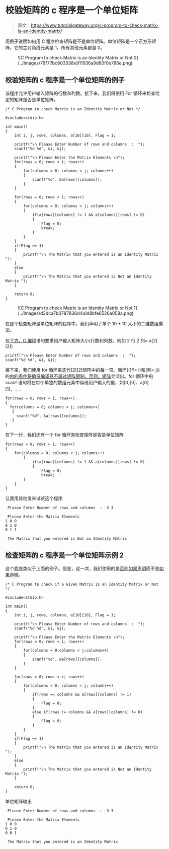 # 校验矩阵的 c 程序是一个单位矩阵

> 原文：<https://www.tutorialgateway.org/c-program-to-check-matrix-is-an-identity-matrix/>

用例子说明如何用 C 程序检查矩阵是不是单位矩阵。单位矩阵是一个正方形矩阵，它的主对角线元素是 1，所有其他元素都是 0。

<figure class="aligncenter">![C Program to check Matrix is an Identity Matrix or Not 0](../Images/79f77bc803338e911936a9d60f0e786e.png)</figure>

## 校验矩阵的 c 程序是一个单位矩阵的例子

该程序允许用户输入矩阵的行数和列数。接下来，我们将使用 For 循环来检查给定的矩阵是否是单位矩阵。

```
/* C Program to check Matrix is an Identity Matrix or Not */

#include<stdio.h>

int main()
{
 	int i, j, rows, columns, a[10][10], Flag = 1;

 	printf("\n Please Enter Number of rows and columns  :  ");
 	scanf("%d %d", &i, &j);

 	printf("\n Please Enter the Matrix Elements \n");
 	for(rows = 0; rows < i; rows++)
  	{
   		for(columns = 0; columns < j; columns++)
    	{
      		scanf("%d", &a[rows][columns]);
    	}
  	}

 	for(rows = 0; rows < i; rows++)
  	{
   		for(columns = 0; columns < j; columns++)
    	{
    		if(a[rows][columns] != 1 && a[columns][rows] != 0)
    		{
    			Flag = 0;
    			break;
			}
   	 	}
  	}
  	if(Flag == 1)
  	{
  		printf("\n The Matrix that you entered is an Identity Matrix ");
	}
	else
	{
		printf("\n The Matrix that you entered is Not an Identity Matrix ");
	}

 	return 0;
}
```

<figure class="wp-block-image">![C Program to check Matrix is an Identity Matrix or Not 1](../Images/d3dca7b0787836d4a1d8bfe6526a058a.png)</figure>

在这个检查矩阵是单位矩阵的程序中，我们声明了单个 10 * 10 大小的二维数组乘法。

在[下方，C 编程](https://www.tutorialgateway.org/c-programming/)语句要求用户输入矩阵大小(行数和列数。例如 2 行 2 列= a[2][2])

```
printf("\n Please Enter Number of rows and columns  :  ");
scanf("%d %d", &i, &j);
```

接下来，我们使用 for 循环来迭代[2][2]矩阵中的每一项。循环((行< i)和(列< j))的[内的条件将确保编译器不超过矩阵限制。否则，](https://www.tutorialgateway.org/for-loop-in-c-programming/)[矩阵](https://www.tutorialgateway.org/two-dimensional-array-in-c/)会溢出。for 循环中的 scanf 语句将在每个单独的数组元素中存储用户输入的值，如[0][0]、a[0][1]、…..

```
for(rows = 0; rows < i; rows++).
{
  for(columns = 0; columns < j; columns++)
   {
     scanf("%d", &a[rows][columns]);
   }
}
```

在下一行，我们还有一个 for 循环来检查矩阵是否是单位矩阵

```
for(rows = 0; rows < i; rows++)
{
   	for(columns = 0; columns < j; columns++)
    	{
    		if(a[rows][columns] != 1 && a[columns][rows] != 0)
    		{
    			Flag = 0;
    			break;
		}
   	}
}
```

让我用其他值来试试这个程序

```
 Please Enter Number of rows and columns  :  3 3

 Please Enter the Matrix Elements 
1 0 0
0 1 0
0 1 1

 The Matrix that you entered is Not an Identity Matrix 
```

## 检查矩阵的 c 程序是一个单位矩阵示例 2

这个[程序](https://www.tutorialgateway.org/c-programming-examples/)类似于上面的例子。但是，这一次，我们使用的是[否则如果声明](https://www.tutorialgateway.org/else-if-statement-in-c/)而不是[如果声明](https://www.tutorialgateway.org/if-statement-in-c/)。

```
/* C Program to check if a Given Matrix is an Identity Matrix or Not */

#include<stdio.h>

int main()
{
 	int i, j, rows, columns, a[10][10], Flag = 1;

 	printf("\n Please Enter Number of rows and columns  :  ");
 	scanf("%d %d", &i, &j);

 	printf("\n Please Enter the Matrix Elements \n");
 	for(rows = 0; rows < i; rows++)
  	{
   		for(columns = 0;columns < j;columns++)
    	{
      		scanf("%d", &a[rows][columns]);
    	}
  	}

 	for(rows = 0; rows < i; rows++)
  	{
   		for(columns = 0; columns < j; columns++)
    	{
    		if(rows == columns && a[rows][columns] != 1)
    		{
    			Flag = 0;
			}
			else if(rows != columns && a[rows][columns] != 0)
			{
				Flag = 0;
			}
   	 	}
  	}
  	if(Flag == 1)
  	{
  		printf("\n The Matrix that you entered is an Identity Matrix ");
	}
	else
	{
		printf("\n The Matrix that you entered is Not an Identity Matrix ");
	}

 	return 0;
}
```

单位矩阵输出

```
 Please Enter Number of rows and columns  :  3 3

 Please Enter the Matrix Elements 
1 0 0
0 1 0
0 0 1

 The Matrix that you entered is an Identity Matrix 
```